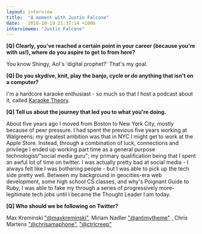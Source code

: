 ```yaml
---
layout: interview
title:  "A moment with Justin Falcone"
date:   2016-10-19 21:37:14 +1000
interviewee: "Justin Falcone"
---
```


__[Q] Clearly, you've reached a certain point in your career (because you're with us!), where do you aspire to get to from here?__

You know Shingy, Aol's 'digital prophet?' That's my goal.

__[Q] Do you skydive, knit, play the banjo, cycle or do anything that isn't on a computer?__

I'm a hardcore karaoke enthusiast - so much so that I host a podcast about it, called [Karaoke Theory](http://karaoketheory.com/).

__[Q] Tell us about the journey that led you to what you're doing.__

About five years ago I moved from Boston to New York City, mostly because of peer pressure. I had spent the previous five years working at Walgreens; my greatest ambition was that in NYC I might get to work at the Apple Store. Instead, through a combination of luck, connections and privilege I ended up working part time as a general purpose technologist/"social media guru"; my primary qualification being that I spent an awful lot of time on twitter. I was actually pretty bad at social media - I always felt like I was bothering people - but I was able to pick up the tech side pretty well. Between my background in geocities-era web development, some high school CS classes, and why's Poignant Guide to Ruby, I was able to fake my through a series of progressively more-legitimate tech jobs until I became the Thought Leader I am today.

__[Q] Who should we be following on Twitter?__

Max Kreminski ["@maxkreminski"](http://twitter.com/maxkreminski), Miriam Nadler ["@antimytheme"](http://twitter.com/antimytheme) , Chris Martens ["@chrisamaphone"](http://twitter.com/chrisamaphone), ["@ctrlcreep"](http://twitter.com/ctrlcreep)

